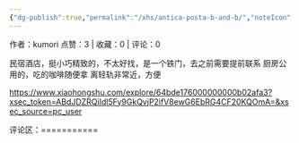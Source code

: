 ```yaml
---
{"dg-publish":true,"permalink":"/xhs/antica-posta-b-and-b/","noteIcon":"","updated":"2025-03-17T22:01:11.483+08:00"}
---
```


作者：kumori
点赞：3   |   收藏：0   |   评论：0

民宿酒店，挺小巧精致的，不太好找，是一个铁门，去之前需要提前联系
厨房公用的，吃的咖啡随便拿
离轻轨非常近，方便

https://www.xiaohongshu.com/explore/64bde176000000000b02afa3?xsec_token=ABdJDZRQiIdl5Fy9GkQvjP2ifV8ewG6EbRG4CF20KQOmA=&xsec_source=pc_user

评论区：===========

